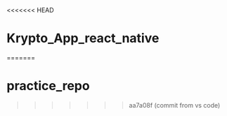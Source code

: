 <<<<<<< HEAD
# Krypto_App_react_native
=======
# practice_repo
>>>>>>> aa7a08f (commit from vs code)
